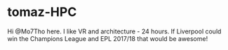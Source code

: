 # tomaz-HPC
Hi @Mo7Tho here. I like VR and architecture - 24 hours.
If Liverpool could win the Champions League and EPL 2017/18 that would be awesome!
